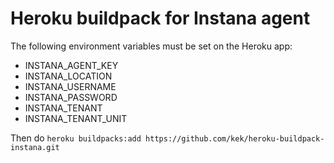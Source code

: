 # Heroku buildpack for Instana agent

The following environment variables must be set on the Heroku app:

 * INSTANA_AGENT_KEY
 * INSTANA_LOCATION
 * INSTANA_USERNAME
 * INSTANA_PASSWORD
 * INSTANA_TENANT
 * INSTANA_TENANT_UNIT

Then do `heroku buildpacks:add https://github.com/kek/heroku-buildpack-instana.git`
